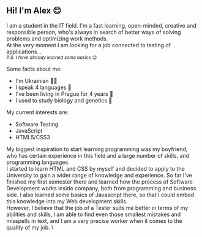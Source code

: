 ## Hi! I'm Alex :blush:

I am a student in the IT field. I'm a fast learning, open-minded, creative and responsible person, who's always in search of better ways of solving problems and optimizing work methods.\
At the very moment I am looking for a job connected to testing of applications. .\
*<sub>P.S. I have already learned some basics*<sub> :wink: 

Some facts about me:
 + I'm Ukrainian :yellow_heart::blue_heart:
 + I speak 4 languages :speak_no_evil:
 + I've been living in Prague for 4 years :european_castle:
 + I used to study biology and genetics :microscope:

My current interests are:
 + Software Testing 
 + JavaScript 
 + HTML5/CSS3 

My biggest inspiration to start learning programming was my boyfriend, who has certain experience in this field and a large number of skills, and programming languages.\
 I started to learn HTML and CSS by myself and decided to apply to the University to gain a wider range of knowledge and experience. So far I've finished my first semester there and learned how the process of Software Development works inside company, both from programming and business side. I also learned some basics of Javascript there, so that I could embed this knowledge into my Web development skills. \
However, I believe that the job of a Tester suits me better in terms of my abilities and skills, I am able to find even those smallest mistakes and misspells in text, and I am a very precise worker when it comes to the quality of my job. \

